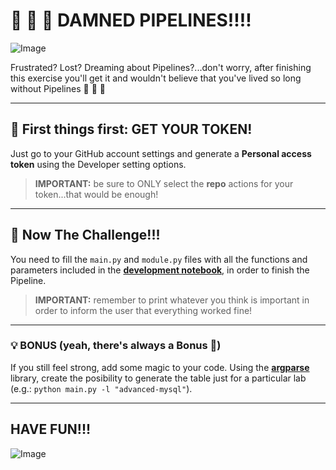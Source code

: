 # :mega: :mega: :mega: __DAMNED PIPELINES!!!!__

![Image](https://github.com/potacho/damned_pipelines/blob/master/images/damned_pipelines.jpg)

Frustrated? Lost? Dreaming about Pipelines?...don't worry, after finishing this exercise you'll get it and wouldn't believe that you've lived so long without Pipelines :raised_hands: :raised_hands: :raised_hands:

---

## :wrench: __First things first:__ GET YOUR TOKEN!

Just go to your GitHub account settings and generate a __Personal access token__ using the Developer setting options.

> __IMPORTANT:__ be sure to ONLY select the __repo__ actions for your token...that would be enough!

---

## :hammer: __Now The Challenge!!!__

You need to fill the `main.py` and `module.py` files with all the functions and parameters included in the [__development notebook__](https://github.com/potacho/damned_pipelines/blob/master/notebooks/function_development.ipynb), in order to finish the Pipeline. 

> __IMPORTANT:__ remember to print whatever you think is important in order to inform the user that everything worked fine!

---

### :bulb: BONUS (yeah, there's always a Bonus  :see_no_evil:)

If you still feel strong, add some magic to your code. Using the [__argparse__](https://docs.python.org/3.7/library/argparse.html) library, create the posibility to generate the table just for a particular lab (e.g.: `python main.py -l "advanced-mysql"`).

---

## HAVE FUN!!!
![Image](https://media.giphy.com/media/l41JU9pUyosHzWyuQ/giphy.gif)
